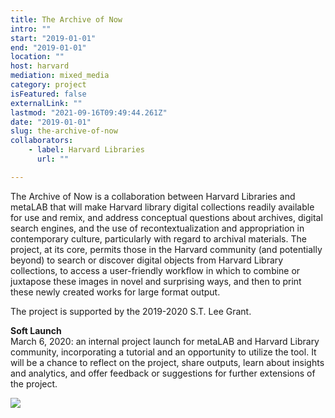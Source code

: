 ```yaml
---
title: The Archive of Now
intro: ""
start: "2019-01-01"
end: "2019-01-01"
location: ""
host: harvard
mediation: mixed_media
category: project
isFeatured: false
externalLink: ""
lastmod: "2021-09-16T09:49:44.261Z"
date: "2019-01-01"
slug: the-archive-of-now
collaborators:
    - label: Harvard Libraries
      url: ""

---
```

The Archive of Now is a collaboration between Harvard Libraries and metaLAB that will make Harvard library digital collections readily available for use and remix, and address conceptual questions about archives, digital search engines, and the use of recontextualization and appropriation in contemporary culture, particularly with regard to archival materials. The project, at its core, permits those in the Harvard community (and potentially beyond) to search or discover digital objects from Harvard Library collections, to access a user-friendly workflow in which to combine or juxtapose these images in novel and surprising ways, and then to print these newly created works for large format output.
 
The project is supported by the 2019-2020 S.T. Lee Grant.



**Soft Launch**<br />
March 6, 2020: an internal project launch for metaLAB and Harvard Library community, incorporating a tutorial and an opportunity to utilize the tool. It will be a chance to reflect on the project, share outputs, learn about insights and analytics, and offer feedback or suggestions for further extensions of the project.


<img src="../../../assets/projects/archiveofnow/AoN.gif">